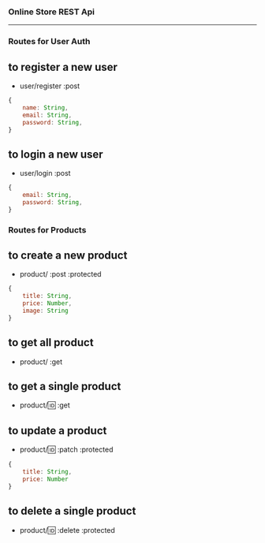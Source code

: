 ### Online Store REST Api

---

### Routes for User Auth

## to register a new user

- user/register :post

```js
{
    name: String,
    email: String,
    password: String,
}
```

## to login a new user

- user/login :post

```js
{
    email: String,
    password: String,
}
```

### Routes for Products

## to create a new product

- product/ :post :protected

```js
{
    title: String,
    price: Number,
    image: String
}
```

## to get all product

- product/ :get

## to get a single product

- product/:id: :get

## to update a product

- product/:id: :patch :protected

```js
{
    title: String,
    price: Number
}
```

## to delete a single product

- product/:id: :delete :protected
